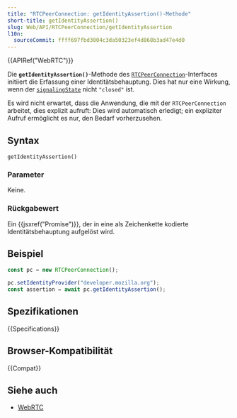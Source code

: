 ```yaml
---
title: "RTCPeerConnection: getIdentityAssertion()-Methode"
short-title: getIdentityAssertion()
slug: Web/API/RTCPeerConnection/getIdentityAssertion
l10n:
  sourceCommit: ffff697fbd3004c3da50323ef4d868b3ad47e4d0
---
```


{{APIRef("WebRTC")}}

Die **`getIdentityAssertion()`**-Methode des [`RTCPeerConnection`](/de/docs/Web/API/RTCPeerConnection)-Interfaces initiiert die Erfassung einer Identitätsbehauptung.
Dies hat nur eine Wirkung, wenn der [`signalingState`](/de/docs/Web/API/RTCPeerConnection/signalingState) nicht `"closed"` ist.

Es wird nicht erwartet, dass die Anwendung, die mit der `RTCPeerConnection` arbeitet, dies explizit aufruft: Dies wird automatisch erledigt; ein expliziter Aufruf ermöglicht es nur, den Bedarf vorherzusehen.

## Syntax

```js-nolint
getIdentityAssertion()
```

### Parameter

Keine.

### Rückgabewert

Ein {{jsxref("Promise")}}, der in eine als Zeichenkette kodierte Identitätsbehauptung aufgelöst wird.

## Beispiel

```js
const pc = new RTCPeerConnection();

pc.setIdentityProvider("developer.mozilla.org");
const assertion = await pc.getIdentityAssertion();
```

## Spezifikationen

{{Specifications}}

## Browser-Kompatibilität

{{Compat}}

## Siehe auch

- [WebRTC](/de/docs/Web/API/WebRTC_API)
